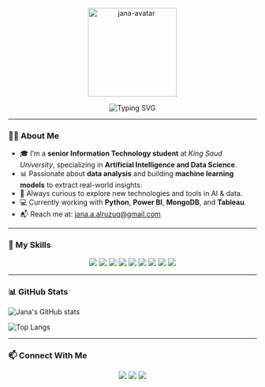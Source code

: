 <!-- 💫 شخصية متحركة -->
<p align="center">
  <img src="https://raw.githubusercontent.com/USERNAME/REPO/main/jana-avatar.gif" width="180" alt="jana-avatar"/>
</p>

<!-- 💫 العنوان المتحرك -->
<p align="center">
  <img src="https://readme-typing-svg.herokuapp.com?font=Fira+Code&size=24&pause=1000&color=3B82F6&center=true&vCenter=true&width=800&lines=Hi+I'm+Jana+Alruzuq!;Senior+IT+Student+-+AI+%26+Data+Science+Track.;Passionate+about+ML%2C+Data+Analysis+%26+Learning+New+Tech." alt="Typing SVG" />
</p>

---

### 💁‍♀️ About Me

- 🎓 I’m a **senior Information Technology student** at *King Saud University*, specializing in **Artificial Intelligence and Data Science**.
- 📊 Passionate about **data analysis** and building **machine learning models** to extract real-world insights.
- 🌱 Always curious to explore new technologies and tools in AI & data.
- 💻 Currently working with **Python**, **Power BI**, **MongoDB**, and **Tableau**.
- 📬 Reach me at: [jana.a.alruzuq@gmail.com](mailto:jana.a.alruzuq@gmail.com)

---

### 💼 My Skills

<p align="center">
  <img src="https://img.shields.io/badge/Python-3776AB?style=for-the-badge&logo=python&logoColor=white"/>
  <img src="https://img.shields.io/badge/PowerBI-F2C811?style=for-the-badge&logo=powerbi&logoColor=black"/>
  <img src="https://img.shields.io/badge/Tableau-E97627?style=for-the-badge&logo=tableau&logoColor=white"/>
  <img src="https://img.shields.io/badge/MongoDB-4EA94B?style=for-the-badge&logo=mongodb&logoColor=white"/>
  <img src="https://img.shields.io/badge/Node.js-339933?style=for-the-badge&logo=nodedotjs&logoColor=white"/>
  <img src="https://img.shields.io/badge/PHP-777BB4?style=for-the-badge&logo=php&logoColor=white"/>
  <img src="https://img.shields.io/badge/SQL-4479A1?style=for-the-badge&logo=mysql&logoColor=white"/>
  <img src="https://img.shields.io/badge/HTML-E34F26?style=for-the-badge&logo=html5&logoColor=white"/>
  <img src="https://img.shields.io/badge/CSS-1572B6?style=for-the-badge&logo=css3&logoColor=white"/>
</p>


---

### 📊 GitHub Stats

![Jana's GitHub stats](https://github-readme-stats.vercel.app/api?username=Jana-Alrzoog&show_icons=true&theme=radical)

![Top Langs](https://github-readme-stats.vercel.app/api/top-langs/?username=Jana-Alrzoog&layout=compact&theme=radical)

---

### 📫 Connect With Me

<p align="center">
  <a href="mailto:jana.a.alruzuq@gmail.com"><img src="https://img.shields.io/badge/Gmail-D14836?style=for-the-badge&logo=gmail&logoColor=white"/></a>
  <a href="https://github.com/janaalruzuq"><img src="https://img.shields.io/badge/GitHub-181717?style=for-the-badge&logo=github&logoColor=white"/></a>
  <a href="https://www.linkedin.com/in/jana-alruzuq-9b3165312"><img src="https://img.shields.io/badge/LinkedIn-0077B5?style=for-the-badge&logo=linkedin&logoColor=white"/></a>
</p>
